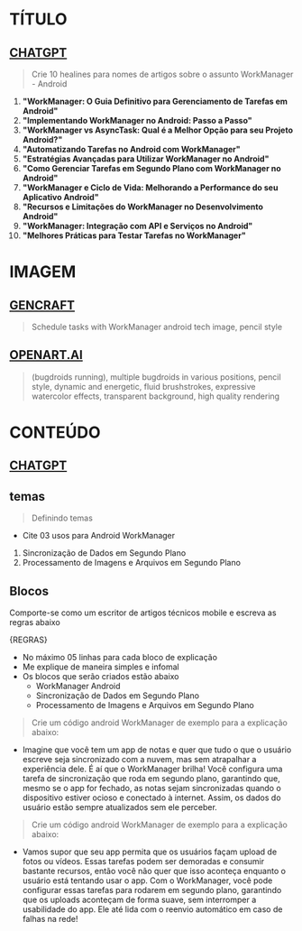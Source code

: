 # TÍTULO
## [CHATGPT](https://chatgpt.com)
> Crie 10 healines para nomes de artigos  sobre o assunto WorkManager - Android

1. **"WorkManager: O Guia Definitivo para Gerenciamento de Tarefas em Android"**
2. **"Implementando WorkManager no Android: Passo a Passo"**
3. **"WorkManager vs AsyncTask: Qual é a Melhor Opção para seu Projeto Android?"**
4. **"Automatizando Tarefas no Android com WorkManager"**
5. **"Estratégias Avançadas para Utilizar WorkManager no Android"**
6. **"Como Gerenciar Tarefas em Segundo Plano com WorkManager no Android"**
7. **"WorkManager e Ciclo de Vida: Melhorando a Performance do seu Aplicativo Android"**
8. **"Recursos e Limitações do WorkManager no Desenvolvimento Android"**
9. **"WorkManager: Integração com API e Serviços no Android"**
10. **"Melhores Práticas para Testar Tarefas no WorkManager"**

# IMAGEM
## [GENCRAFT](https://gencraft.com)

> Schedule tasks with WorkManager android tech image, pencil style

## [OPENART.AI](https://openart.ai)

> (bugdroids running), multiple bugdroids in various positions, pencil style,  dynamic and energetic, fluid brushstrokes, expressive watercolor effects, transparent background, high quality rendering

# CONTEÚDO
## [CHATGPT](https://chatgpt.com)

## temas
> Definindo temas
- Cite 03 usos para Android WorkManager
1. Sincronização de Dados em Segundo Plano
2. Processamento de Imagens e Arquivos em Segundo Plano 


## Blocos
Comporte-se como um escritor de artigos técnicos mobile e escreva as regras abaixo

{REGRAS}
- No máximo 05 linhas para cada bloco de explicação
- Me explique de maneira simples e infomal
- Os blocos que serão criados estão abaixo
    - WorkManager Android
    - Sincronização de Dados em Segundo Plano
    - Processamento de Imagens e Arquivos em Segundo Plano 

> Crie um código android WorkManager de exemplo para a explicação abaixo:

- Imagine que você tem um app de notas e quer que tudo o que o usuário escreve seja sincronizado com a nuvem, mas sem atrapalhar a experiência dele. É aí que o WorkManager brilha! Você configura uma tarefa de sincronização que roda em segundo plano, garantindo que, mesmo se o app for fechado, as notas sejam sincronizadas quando o dispositivo estiver ocioso e conectado à internet. Assim, os dados do usuário estão sempre atualizados sem ele perceber.

> Crie um código android WorkManager de exemplo para a explicação abaixo:
- Vamos supor que seu app permita que os usuários façam upload de fotos ou vídeos. Essas tarefas podem ser demoradas e consumir bastante recursos, então você não quer que isso aconteça enquanto o usuário está tentando usar o app. Com o WorkManager, você pode configurar essas tarefas para rodarem em segundo plano, garantindo que os uploads aconteçam de forma suave, sem interromper a usabilidade do app. Ele até lida com o reenvio automático em caso de falhas na rede!

